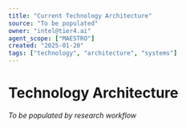 ```yaml
---
title: "Current Technology Architecture"
source: "To be populated"
owner: "intel@tier4.ai"
agent_scope: ["MAESTRO"]
created: "2025-01-20"
tags: ["technology", "architecture", "systems"]
---
```


# Technology Architecture

*To be populated by research workflow*
